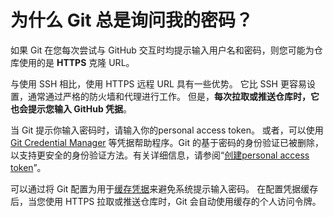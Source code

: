 # 为什么 Git 总是询问我的密码？

如果 Git 在您每次尝试与 GitHub 交互时均提示输入用户名和密码，则您可能为仓库使用的是 **HTTPS** 克隆 URL。

与使用 SSH 相比，使用 HTTPS 远程 URL 具有一些优势。 它比 SSH 更容易设置，通常通过严格的防火墙和代理进行工作。 但是，**每次拉取或推送仓库时，它也会提示您输入 GitHub 凭据**。

当 Git 提示你输入密码时，请输入你的personal access token。 或者，可以使用 [Git Credential Manager](https://github.com/GitCredentialManager/git-credential-manager/blob/main/README.md) 等凭据帮助程序。Git 的基于密码的身份验证已被删除，以支持更安全的身份验证方法。有关详细信息，请参阅“[创建personal access token](https://docs.github.com/zh/authentication/keeping-your-account-and-data-secure/creating-a-personal-access-token)”。

可以通过将 Git 配置为用于[缓存凭据](https://docs.github.com/zh/github/getting-started-with-github/caching-your-github-credentials-in-git)来避免系统提示输入密码。 在配置凭据缓存后，当您使用 HTTPS 拉取或推送仓库时，Git 会自动使用缓存的个人访问令牌。